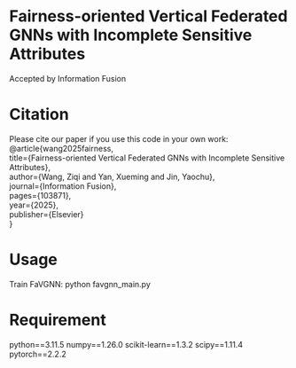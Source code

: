 # Fairness-oriented Vertical Federated GNNs with Incomplete Sensitive Attributes
Accepted by Information Fusion
# Citation
Please cite our paper if you use this code in your own work:
@article{wang2025fairness,  
  title={Fairness-oriented Vertical Federated GNNs with Incomplete Sensitive Attributes},  
  author={Wang, Ziqi and Yan, Xueming and Jin, Yaochu},  
  journal={Information Fusion},  
  pages={103871},  
  year={2025},  
 publisher={Elsevier}  
}
# Usage
Train FaVGNN:
python favgnn_main.py
# Requirement
python==3.11.5
numpy==1.26.0
scikit-learn==1.3.2
scipy==1.11.4
pytorch==2.2.2
